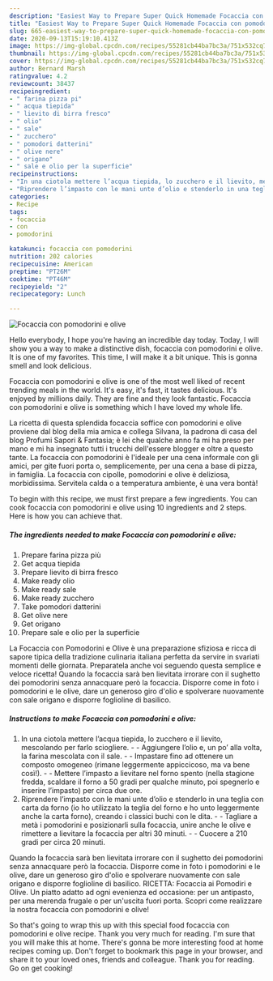 ```yaml
---
description: "Easiest Way to Prepare Super Quick Homemade Focaccia con pomodorini e olive"
title: "Easiest Way to Prepare Super Quick Homemade Focaccia con pomodorini e olive"
slug: 665-easiest-way-to-prepare-super-quick-homemade-focaccia-con-pomodorini-e-olive
date: 2020-09-13T15:19:10.413Z
image: https://img-global.cpcdn.com/recipes/55281cb44ba7bc3a/751x532cq70/focaccia-con-pomodorini-e-olive-recipe-main-photo.jpg
thumbnail: https://img-global.cpcdn.com/recipes/55281cb44ba7bc3a/751x532cq70/focaccia-con-pomodorini-e-olive-recipe-main-photo.jpg
cover: https://img-global.cpcdn.com/recipes/55281cb44ba7bc3a/751x532cq70/focaccia-con-pomodorini-e-olive-recipe-main-photo.jpg
author: Bernard Marsh
ratingvalue: 4.2
reviewcount: 38437
recipeingredient:
- " farina pizza pi"
- " acqua tiepida"
- " lievito di birra fresco"
- " olio"
- " sale"
- " zucchero"
- " pomodori datterini"
- " olive nere"
- " origano"
- " sale e olio per la superficie"
recipeinstructions:
- "In una ciotola mettere l’acqua tiepida, lo zucchero e il lievito, mescolando per farlo sciogliere.  Aggiungere l’olio e, un po’ alla volta, la farina mescolata con il sale.  Impastare fino ad ottenere un composto omogeneo (rimane leggermente appiccicoso, ma va bene così!).  Mettere l’impasto a lievitare nel forno spento (nella stagione fredda, scaldare il forno a 50 gradi per qualche minuto, poi spegnerlo e inserire l’impasto) per circa due ore."
- "Riprendere l’impasto con le mani unte d’olio e stenderlo in una teglia con carta da forno (io ho utilizzato la teglia del forno e ho unto leggermente anche la carta forno), creando i classici buchi con le dita.  Tagliare a metà i pomodorini e posizionarli sulla focaccia, unire anche le olive e rimettere a lievitare la focaccia per altri 30 minuti.  Cuocere a 210 gradi per circa 20 minuti."
categories:
- Recipe
tags:
- focaccia
- con
- pomodorini

katakunci: focaccia con pomodorini 
nutrition: 202 calories
recipecuisine: American
preptime: "PT26M"
cooktime: "PT46M"
recipeyield: "2"
recipecategory: Lunch

---
```



![Focaccia con pomodorini e olive](https://img-global.cpcdn.com/recipes/55281cb44ba7bc3a/751x532cq70/focaccia-con-pomodorini-e-olive-recipe-main-photo.jpg)

Hello everybody, I hope you're having an incredible day today. Today, I will show you a way to make a distinctive dish, focaccia con pomodorini e olive. It is one of my favorites. This time, I will make it a bit unique. This is gonna smell and look delicious.

Focaccia con pomodorini e olive is one of the most well liked of recent trending meals in the world. It's easy, it's fast, it tastes delicious. It's enjoyed by millions daily. They are fine and they look fantastic. Focaccia con pomodorini e olive is something which I have loved my whole life.

La ricetta di questa splendida focaccia soffice con pomodorini e olive proviene dal blog della mia amica e collega Silvana, la padrona di casa del blog Profumi Sapori &amp; Fantasia; è lei che qualche anno fa mi ha preso per mano e mi ha insegnato tutti i trucchi dell&#39;essere blogger e oltre a questo tante. La focaccia con pomodorini è l&#39;ideale per una cena informale con gli amici, per gite fuori porta o, semplicemente, per una cena a base di pizza, in famiglia. La focaccia con cipolle, pomodorini e olive è deliziosa, morbidissima. Servitela calda o a temperatura ambiente, è una vera bontà!


To begin with this recipe, we must first prepare a few ingredients. You can cook focaccia con pomodorini e olive using 10 ingredients and 2 steps. Here is how you can achieve that.

<!--inarticleads1-->

##### The ingredients needed to make Focaccia con pomodorini e olive:

1. Prepare  farina pizza più
1. Get  acqua tiepida
1. Prepare  lievito di birra fresco
1. Make ready  olio
1. Make ready  sale
1. Make ready  zucchero
1. Take  pomodori datterini
1. Get  olive nere
1. Get  origano
1. Prepare  sale e olio per la superficie


La Focaccia con Pomodorini e Olive è una preparazione sfiziosa e ricca di sapore tipica della tradizione culinaria italiana perfetta da servire in svariati momenti delle giornata. Preparatela anche voi seguendo questa semplice e veloce ricetta! Quando la focaccia sarà ben lievitata irrorare con il sughetto dei pomodorini senza annacquare però la focaccia. Disporre come in foto i pomodorini e le olive, dare un generoso giro d&#39;olio e spolverare nuovamente con sale origano e disporre foglioline di basilico. 

<!--inarticleads2-->

##### Instructions to make Focaccia con pomodorini e olive:

1. In una ciotola mettere l’acqua tiepida, lo zucchero e il lievito, mescolando per farlo sciogliere. -  - Aggiungere l’olio e, un po’ alla volta, la farina mescolata con il sale. -  - Impastare fino ad ottenere un composto omogeneo (rimane leggermente appiccicoso, ma va bene così!). -  - Mettere l’impasto a lievitare nel forno spento (nella stagione fredda, scaldare il forno a 50 gradi per qualche minuto, poi spegnerlo e inserire l’impasto) per circa due ore.
1. Riprendere l’impasto con le mani unte d’olio e stenderlo in una teglia con carta da forno (io ho utilizzato la teglia del forno e ho unto leggermente anche la carta forno), creando i classici buchi con le dita. -  - Tagliare a metà i pomodorini e posizionarli sulla focaccia, unire anche le olive e rimettere a lievitare la focaccia per altri 30 minuti. -  - Cuocere a 210 gradi per circa 20 minuti.


Quando la focaccia sarà ben lievitata irrorare con il sughetto dei pomodorini senza annacquare però la focaccia. Disporre come in foto i pomodorini e le olive, dare un generoso giro d&#39;olio e spolverare nuovamente con sale origano e disporre foglioline di basilico. RICETTA: Focaccia ai Pomodiri e Olive. Un piatto adatto ad ogni evenienza ed occasione: per un antipasto, per una merenda frugale o per un&#39;uscita fuori porta. Scopri come realizzare la nostra focaccia con pomodorini e olive! 

So that's going to wrap this up with this special food focaccia con pomodorini e olive recipe. Thank you very much for reading. I'm sure that you will make this at home. There's gonna be more interesting food at home recipes coming up. Don't forget to bookmark this page in your browser, and share it to your loved ones, friends and colleague. Thank you for reading. Go on get cooking!
